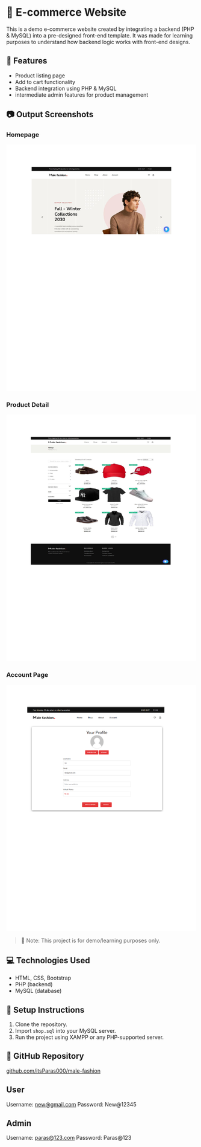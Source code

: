# 🛒 E-commerce Website

This is a demo e-commerce website created by integrating a backend (PHP & MySQL) into a pre-designed front-end template. It was made for learning purposes to understand how backend logic works with front-end designs.

## 🔧 Features

- Product listing page
- Add to cart functionality
- Backend integration using PHP & MySQL
- intermediate admin features for product management

## 📷 Output Screenshots

### Homepage
![Homepage Screenshot](ss/in.png)

### Product Detail
![Product Detail](ss/sh.png)

### Account Page
![Account Screenshot](ss/acc.png)

> 📌 Note: This project is for demo/learning purposes only.

## 💻 Technologies Used

- HTML, CSS, Bootstrap
- PHP (backend)
- MySQL (database)

## 📁 Setup Instructions

1. Clone the repository.
2. Import `shop.sql` into your MySQL server.
3. Run the project using XAMPP or any PHP-supported server.

## 🔗 GitHub Repository

[github.com/itsParas000/male-fashion](https://github.com/itsParas000/male-fashion)

## User
Username: new@gmail.com
Password: New@12345

## Admin
Username: paras@123.com
Password: Paras@123

